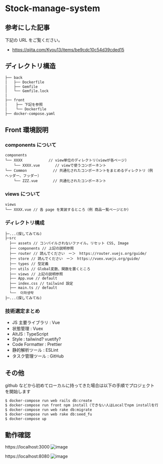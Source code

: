 # Stock-manage-system

## 参考にした記事

下記の URL をご覧ください。

- https://qiita.com/Kyou13/items/be9cdc10c54d39cded15

## ディレクトリ構造

```bash
├── back
│   ├── Dockerfile
│   ├── Gemfile
│   └── Gemfile.lock
│
├── front
│    ├── 下記を参照
│    └── Dockerfile
├── docker-compose.yaml
```

## Front 環境説明

### components について

```
components
└── XXXX            // view単位のディレクトリ(viewが各ページ)
    └── XXXX.vue       // viewで使うコンポーネント
└── Common            // 共通化されたコンポーネントをまとめるディレクトリ（例 ヘッダー、フッダー）
    └── ZZZ.vue       // 共通化されたコンポーネント
```

### views について

```
views
└── XXXX.vue // 各 page を実装するところ（例 商品一覧ページとか）

```

### ディレクトリ構成

```
├─...(探してみてね)
├─src
  ├── assets // コンパイルされないファイル。リセット CSS, Image
  ├── components // 上記の説明参照
  ├── router // 読んでください　ー＞　https://router.vuejs.org/guide/
  ├── store // 読んでください　ー＞　https://vuex.vuejs.org/guide/
  ├── types // 型定義
  ├── utils // Global変数、関数を置くところ
  ├── views // 上記の説明参照
  ├── App.vue // default
  ├── index.css // tailwind 設定
  ├── main.ts // default
  └──  이하생략
├─...(探してみてね)
```

### 技術選定まとめ

- JS 主要ライブラリ : Vue
- 状態管理 : Vuex
- AltJS : TypeScript
- Style : tailwind? vuetify?
- Code Formatter : Prettier
- 静的解析ツール : ESLint
- タスク管理ツール : GitHub

## その他

github などから初めてローカルに持ってきた場合は以下の手順でプロジェクトを開始します

```bash
$ docker-compose run web rails db:create
$ docker-compose run front npm install（できない人はLocalでnpm installを行う。）
$ docker-compose run web rake db:migrate
$ docker-compose run web rake db:seed_fu
$ docker-compose up
```

## 動作確認

https://localhost:3000
![image](https://user-images.githubusercontent.com/46416157/122662912-9bf7a400-d1d1-11eb-9b28-2097899f8e24.png)

https://localhost:8080
![image](https://user-images.githubusercontent.com/46416157/122662945-e24d0300-d1d1-11eb-9ec3-14b89801b6c6.png)
